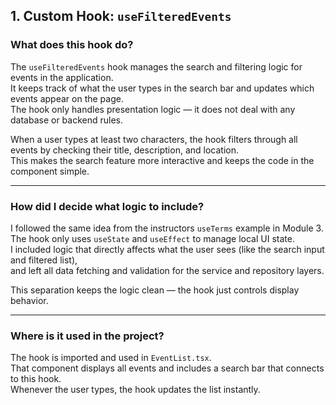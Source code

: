 ## 1. Custom Hook: `useFilteredEvents`

### What does this hook do?

The `useFilteredEvents` hook manages the search and filtering logic for events in the application.  
It keeps track of what the user types in the search bar and updates which events appear on the page.  
The hook only handles presentation logic — it does not deal with any database or backend rules.  

When a user types at least two characters, the hook filters through all events by checking their title, description, and location.  
This makes the search feature more interactive and keeps the code in the component simple.

---

### How did I decide what logic to include?

I followed the same idea from the instructors `useTerms` example in Module 3.  
The hook only uses `useState` and `useEffect` to manage local UI state.  
I included logic that directly affects what the user sees (like the search input and filtered list),  
and left all data fetching and validation for the service and repository layers.  

This separation keeps the logic clean — the hook just controls display behavior.

---

### Where is it used in the project?

The hook is imported and used in `EventList.tsx`.  
That component displays all events and includes a search bar that connects to this hook.  
Whenever the user types, the hook updates the list instantly.